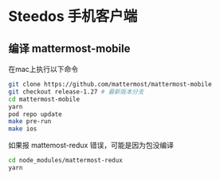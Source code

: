 # Steedos 手机客户端

## 编译 mattermost-mobile

在mac上执行以下命令

```bash
git clone https://github.com/mattermost/mattermost-mobile
git checkout release-1.27 # 最新版本分支
cd mattermost-mobile
yarn
pod repo update
make pre-run
make ios
```

如果报 mattemost-redux 错误，可能是因为包没编译

```bash
cd node_modules/mattermost-redux
yarn
```
